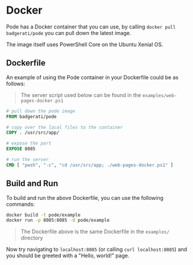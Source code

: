 # Docker

Pode has a Docker container that you can use, by calling `docker pull badgerati/pode` you can pull down the latest image.

The image itself uses PowerShell Core on the Ubuntu Xenial OS.

## Dockerfile

An example of using the Pode container in your Dockerfile could be as follows:

> The server script used below can be found in the `examples/web-pages-docker.ps1`

```dockerfile
# pull down the pode image
FROM badgerati/pode

# copy over the local files to the container
COPY . /usr/src/app/

# expose the port
EXPOSE 8085

# run the server
CMD [ "pwsh", "-c", "cd /usr/src/app; ./web-pages-docker.ps1" ]
```

## Build and Run

To build and run the above Dockerfile, you can use the following commands:

```bash
docker build -t pode/example
docker run -p 8085:8085 -d pode/example
```

> The Dockerfile above is the same Dockerfile in the `examples/` directory

Now try navigating to `localhost:8085` (or calling `curl localhost:8085`) and you should be greeted with a "Hello, world!" page.